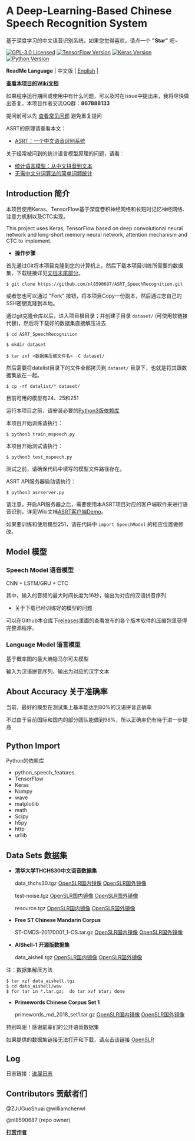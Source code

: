 # A Deep-Learning-Based Chinese Speech Recognition System
基于深度学习的中文语音识别系统，如果您觉得喜欢，请点一个 **"Star"** 吧~

[![GPL-3.0 Licensed](https://img.shields.io/badge/License-GPL3.0-blue.svg?style=flat)](https://opensource.org/licenses/GPL-3.0) [![TensorFlow Version](https://img.shields.io/badge/Tensorflow-1.4+-blue.svg)](https://www.tensorflow.org/) [![Keras Version](https://img.shields.io/badge/Keras-2.0+-blue.svg)](https://keras.io/) [![Python Version](https://img.shields.io/badge/Python-3.x-blue.svg)](https://www.python.org/) 

**ReadMe Language** | 中文版 | [English](https://github.com/nl8590687/ASRT_SpeechRecognition/blob/master/README_EN.md) |

[**查看本项目的Wiki文档**](https://github.com/nl8590687/ASRT_SpeechRecognition/wiki) 

如果程序运行期间或使用中有什么问题，可以及时在issue中提出来，我将尽快做出答复。本项目作者交流QQ群：**867888133**

提问前可以先 [查看常见问题](https://github.com/nl8590687/ASRT_SpeechRecognition/wiki/issues) 避免重复提问

ASRT的原理请查看本文：
* [ASRT：一个中文语音识别系统](https://blog.ailemon.me/2018/08/29/asrt-a-chinese-speech-recognition-system/)

关于经常被问到的统计语言模型原理的问题，请看：

* [统计语言模型：从中文拼音到文本](https://blog.ailemon.me/2017/04/27/statistical-language-model-chinese-pinyin-to-words/)
* [无需中文分词算法的简单词频统计](https://blog.ailemon.me/2017/02/20/simple-words-frequency-statistic-without-segmentation-algorithm/)

## Introduction 简介

本项目使用Keras、TensorFlow基于深度卷积神经网络和长短时记忆神经网络、注意力机制以及CTC实现。

This project uses Keras, TensorFlow based on deep convolutional neural network and long-short memory neural network, attention mechanism and CTC to implement.

* **操作步骤**

首先通过Git将本项目克隆到您的计算机上，然后下载本项目训练所需要的数据集，下载链接详见[文档末尾部分](https://github.com/nl8590687/ASRT_SpeechRecognition#data-sets-%E6%95%B0%E6%8D%AE%E9%9B%86)。
```shell
$ git clone https://github.com/nl8590687/ASRT_SpeechRecognition.git
```

或者您也可以通过 "Fork" 按钮，将本项目Copy一份副本，然后通过您自己的SSH密钥克隆到本地。

通过git克隆仓库以后，进入项目根目录；并创建子目录 `dataset/` (可使用软链接代替)，然后将下载好的数据集直接解压进去
```shell
$ cd ASRT_SpeechRecognition

$ mkdir dataset

$ tar zxf <数据集压缩文件名> -C dataset/ 
```

然后需要将datalist目录下的文件全部拷贝到 `dataset/` 目录下，也就是将其跟数据集放在一起。
```shell
$ cp -rf datalist/* dataset/
```

目前可用的模型有24、25和251

运行本项目之前，请安装必要的[Python3版依赖库](https://github.com/nl8590687/ASRT_SpeechRecognition#python-import)

本项目开始训练请执行：
```shell
$ python3 train_mspeech.py
```
本项目开始测试请执行：
```shell
$ python3 test_mspeech.py
```
测试之前，请确保代码中填写的模型文件路径存在。

ASRT API服务器启动请执行：
```shell
$ python3 asrserver.py
```

请注意，开启API服务器之后，需要使用本ASRT项目对应的客户端软件来进行语音识别，详见Wiki文档[ASRT客户端Demo](https://github.com/nl8590687/ASRT_SpeechRecognition/wiki/ClientDemo)。

如果要训练和使用模型251，请在代码中 `import SpeechModel` 的相应位置做修改。

## Model 模型

### Speech Model 语音模型

CNN + LSTM/GRU + CTC

其中，输入的音频的最大时间长度为16秒，输出为对应的汉语拼音序列

* 关于下载已经训练好的模型的问题

可以在Github本仓库下[releases](https://github.com/nl8590687/ASRT_SpeechRecognition/releases)里面的查看发布的各个版本软件的压缩包里获得完整源程序。

### Language Model 语言模型

基于概率图的最大熵隐马尔可夫模型

输入为汉语拼音序列，输出为对应的汉字文本

## About Accuracy 关于准确率

当前，最好的模型在测试集上基本能达到80%的汉语拼音正确率

不过由于目前国际和国内的部分团队能做到98%，所以正确率仍有待于进一步提高

## Python Import
Python的依赖库

* python_speech_features
* TensorFlow
* Keras
* Numpy
* wave
* matplotlib
* math
* Scipy
* h5py
* http
* urllib

## Data Sets 数据集
* **清华大学THCHS30中文语音数据集**

  data_thchs30.tgz 
[OpenSLR国内镜像](<http://cn-mirror.openslr.org/resources/18/data_thchs30.tgz>)
[OpenSLR国外镜像](<http://www.openslr.org/resources/18/data_thchs30.tgz>)

  test-noise.tgz 
[OpenSLR国内镜像](<http://cn-mirror.openslr.org/resources/18/test-noise.tgz>)
[OpenSLR国外镜像](<http://www.openslr.org/resources/18/test-noise.tgz>)

  resource.tgz 
[OpenSLR国内镜像](<http://cn-mirror.openslr.org/resources/18/resource.tgz>)
[OpenSLR国外镜像](<http://www.openslr.org/resources/18/resource.tgz>)

* **Free ST Chinese Mandarin Corpus** 

  ST-CMDS-20170001_1-OS.tar.gz 
[OpenSLR国内镜像](<http://cn-mirror.openslr.org/resources/38/ST-CMDS-20170001_1-OS.tar.gz>)
[OpenSLR国外镜像](<http://www.openslr.org/resources/38/ST-CMDS-20170001_1-OS.tar.gz>)

* **AIShell-1 开源版数据集** 

  data_aishell.tgz
[OpenSLR国内镜像](<http://cn-mirror.openslr.org/resources/33/data_aishell.tgz>)
[OpenSLR国外镜像](<http://www.openslr.org/resources/33/data_aishell.tgz>)

注：数据集解压方法

```
$ tar xzf data_aishell.tgz
$ cd data_aishell/wav
$ for tar in *.tar.gz;  do tar xvf $tar; done
```

* **Primewords Chinese Corpus Set 1** 

  primewords_md_2018_set1.tar.gz
[OpenSLR国内镜像](<http://cn-mirror.openslr.org/resources/47/primewords_md_2018_set1.tar.gz>)
[OpenSLR国外镜像](<http://www.openslr.org/resources/47/primewords_md_2018_set1.tar.gz>)

特别鸣谢！感谢前辈们的公开语音数据集

如果提供的数据集链接无法打开和下载，请点击该链接 [OpenSLR](http://www.openslr.org)

## Log
日志链接：[进展日志](https://github.com/nl8590687/ASRT_SpeechRecognition/blob/master/log.md)

## Contributors 贡献者们
@ZJUGuoShuai @williamchenwl

@nl8590687 (repo owner)

[**打赏作者**](https://github.com/nl8590687/ASRT_SpeechRecognition/wiki/donate)